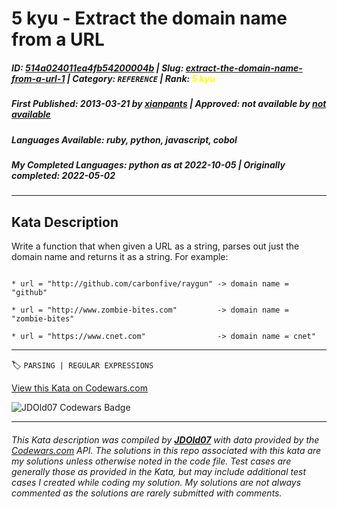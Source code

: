 # 5 kyu - Extract the domain name from a URL

##### **ID**: [514a024011ea4fb54200004b](https://www.codewars.com/kata/514a024011ea4fb54200004b) | **Slug**: [extract-the-domain-name-from-a-url-1](https://www.codewars.com/kata/514a024011ea4fb54200004b) | **Category**: `REFERENCE` | **Rank**: <span style="color:yellow">5 kyu</span>

##### **First Published**: 2013-03-21 ***by*** [xianpants](https://www.codewars.com/users/xianpants) | **Approved**: *not available* ***by*** [*not available*](*https://www.codewars.com*)

##### **Languages Available**: ruby, python, javascript, cobol

##### **My Completed Languages**: python ***as at*** 2022-10-05 | **Originally completed**: 2022-05-02

---

## Kata Description


Write a function that when given a URL as a string, parses out just the domain name and returns it as a string. For example:

```

* url = "http://github.com/carbonfive/raygun" -> domain name = "github"

* url = "http://www.zombie-bites.com"         -> domain name = "zombie-bites"

* url = "https://www.cnet.com"                -> domain name = cnet"

```

---


🏷 `PARSING | REGULAR EXPRESSIONS`


[View this Kata on Codewars.com](https://www.codewars.com/kata/514a024011ea4fb54200004b)

![](https://www.codewars.com/users/jdold07/badges/large "JDOld07 Codewars Badge")

---

###### *This Kata description was compiled by [**JDOld07**](https://tpstech.dev) with data provided by the [Codewars.com](https://www.codewars.com) API.  The solutions in this repo associated with this kata are my solutions unless otherwise noted in the code file.  Test cases are generally those as provided in the Kata, but may include additional test cases I created while coding my solution.  My solutions are not always commented as the solutions are rarely submitted with comments.*
